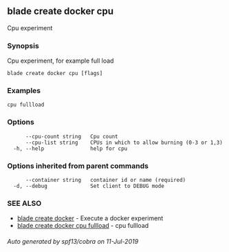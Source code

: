 ## blade create docker cpu

Cpu experiment

### Synopsis

Cpu experiment, for example full load

```
blade create docker cpu [flags]
```

### Examples

```
cpu fullload
```

### Options

```
      --cpu-count string   Cpu count
      --cpu-list string    CPUs in which to allow burning (0-3 or 1,3)
  -h, --help               help for cpu
```

### Options inherited from parent commands

```
      --container string   container id or name (required)
  -d, --debug              Set client to DEBUG mode
```

### SEE ALSO

* [blade create docker](blade_create_docker.md)	 - Execute a docker experiment
* [blade create docker cpu fullload](blade_create_docker_cpu_fullload.md)	 - cpu fullload

###### Auto generated by spf13/cobra on 11-Jul-2019
